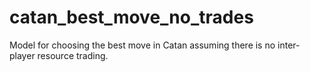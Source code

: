 # catan_best_move_no_trades
Model for choosing the best move in Catan assuming there is no inter-player resource trading.
